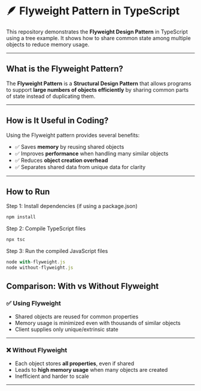 # 🪶 Flyweight Pattern in TypeScript

This repository demonstrates the **Flyweight Design Pattern** in TypeScript using a tree example. It shows how to share common state among multiple objects to reduce memory usage.

---

## What is the Flyweight Pattern?

The **Flyweight Pattern** is a **Structural Design Pattern** that allows programs to support **large numbers of objects efficiently** by sharing common parts of state instead of duplicating them.  

---

## How is It Useful in Coding?

Using the Flyweight pattern provides several benefits:

- ✅ Saves **memory** by reusing shared objects  
- ✅ Improves **performance** when handling many similar objects  
- ✅ Reduces **object creation overhead**  
- ✅ Separates shared data from unique data for clarity  

---
## How to Run

 Step 1: Install dependencies (if using a package.json)
```typescript
npm install
```
 Step 2: Compile TypeScript files
```typescript
npx tsc
```
 Step 3: Run the compiled JavaScript files

```typescript
node with-flyweight.js
node without-flyweight.js
```

## Comparison: With vs Without Flyweight

### ✅ Using Flyweight

- Shared objects are reused for common properties  
- Memory usage is minimized even with thousands of similar objects  
- Client supplies only unique/extrinsic state  

---

### ❌ Without Flyweight

- Each object stores **all properties**, even if shared  
- Leads to **high memory usage** when many objects are created  
- Inefficient and harder to scale  

---
